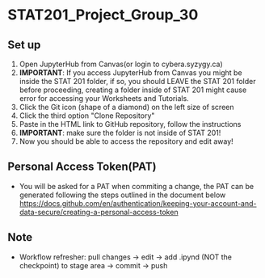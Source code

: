 # STAT201_Project_Group_30
## Set up 
1. Open JupyterHub from Canvas(or login to cybera.syzygy.ca)
2. **IMPORTANT**: If you access JupyterHub from Canvas you might be inside the STAT 201 folder, if so, you should LEAVE the STAT 201 folder before proceeding, creating a folder inside of STAT 201 might cause error for accessing your Worksheets and Tutorials. 
4. Click the Git icon (shape of a diamond) on the left size of screen
5. Click the third option "Clone Repository"
6. Paste in the HTML link to GitHub repository, follow the instructions
7. **IMPORTANT**: make sure the folder is not inside of STAT 201!
8. Now you should be able to access the repository and edit away!

## Personal Access Token(PAT)
- You will be asked for a PAT when commiting a change, the PAT can be generated following the steps outlined in the document below
https://docs.github.com/en/authentication/keeping-your-account-and-data-secure/creating-a-personal-access-token

## Note
- Workflow refresher: pull changes -> edit -> add .ipynd (NOT the checkpoint) to stage area -> commit -> push 
